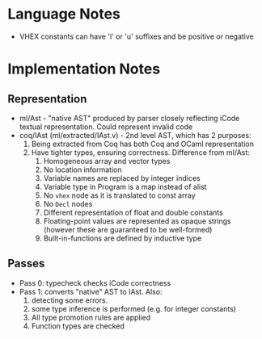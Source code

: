 
# Language Notes #

* VHEX constants can have 'l' or 'u' suffixes and be positive or negative

# Implementation Notes #

## Representation ##

* ml/Ast - "native AST" produced by parser closely reflecting iCode textual representation. Could represent invalid code
* coq/IAst (ml/extracted/IAst.v) - 2nd level AST, which has 2 purposes:
  1. Being extracted from Coq has both Coq and OCaml representation
  1. Have tighter types, ensuring correctness.  Difference from ml/Ast:
     1. Homogeneous array and vector types
     1. No location information
     1. Variable names are replaced by integer indices
     1. Variable type in Program is a map instead of alist
     1. No `vhex` node as it is translated to const array
     1. No `Decl` nodes
     1. Different representation of float and double constants
     1. Floating-point values are represented as opaque strings (however these are guaranteed to be well-formed)
     1. Built-in-functions are defined by inductive type

## Passes ##

* Pass 0: typecheck checks iCode correctness
* Pass 1: converts "native" AST to IAst. Also:
  1. detecting some errors. 
  1. some type inference is performed (e.g. for integer constants)
  1. All type promotion rules are applied
  1. Function types are checked
